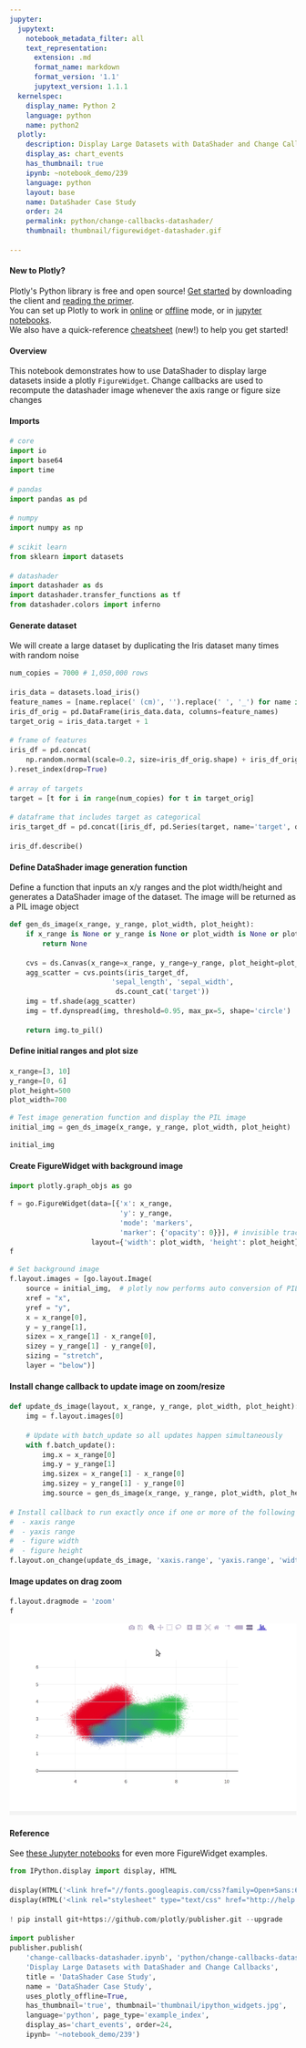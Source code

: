 ```yaml
---
jupyter:
  jupytext:
    notebook_metadata_filter: all
    text_representation:
      extension: .md
      format_name: markdown
      format_version: '1.1'
      jupytext_version: 1.1.1
  kernelspec:
    display_name: Python 2
    language: python
    name: python2
  plotly:
    description: Display Large Datasets with DataShader and Change Callbacks
    display_as: chart_events
    has_thumbnail: true
    ipynb: ~notebook_demo/239
    language: python
    layout: base
    name: DataShader Case Study
    order: 24
    permalink: python/change-callbacks-datashader/
    thumbnail: thumbnail/figurewidget-datashader.gif
    
---
```


#### New to Plotly?
Plotly's Python library is free and open source! [Get started](https://plot.ly/python/getting-started/) by downloading the client and [reading the primer](https://plot.ly/python/getting-started/).
<br>You can set up Plotly to work in [online](https://plot.ly/python/getting-started/#initialization-for-online-plotting) or [offline](https://plot.ly/python/getting-started/#initialization-for-offline-plotting) mode, or in [jupyter notebooks](https://plot.ly/python/getting-started/#start-plotting-online).
<br>We also have a quick-reference [cheatsheet](https://images.plot.ly/plotly-documentation/images/python_cheat_sheet.pdf) (new!) to help you get started!


#### Overview
This notebook demonstrates how to use DataShader to display large datasets inside a plotly `FigureWidget`. Change callbacks are used to recompute the datashader image whenever the axis range or figure size changes


#### Imports

```python
# core
import io
import base64
import time

# pandas
import pandas as pd

# numpy
import numpy as np

# scikit learn
from sklearn import datasets

# datashader
import datashader as ds
import datashader.transfer_functions as tf
from datashader.colors import inferno
```

#### Generate dataset
We will create a large dataset by duplicating the Iris dataset many times with random noise

```python
num_copies = 7000 # 1,050,000 rows

iris_data = datasets.load_iris()
feature_names = [name.replace(' (cm)', '').replace(' ', '_') for name in iris_data.feature_names]
iris_df_orig = pd.DataFrame(iris_data.data, columns=feature_names)
target_orig = iris_data.target + 1

# frame of features
iris_df = pd.concat(
    np.random.normal(scale=0.2, size=iris_df_orig.shape) + iris_df_orig for i in range(num_copies)
).reset_index(drop=True)

# array of targets
target = [t for i in range(num_copies) for t in target_orig]

# dataframe that includes target as categorical
iris_target_df = pd.concat([iris_df, pd.Series(target, name='target', dtype='category')], axis=1)

iris_df.describe()
```

#### Define DataShader image generation function
Define a function that inputs an x/y ranges and the plot width/height and generates a DataShader image of the dataset.  The image will be returned as a PIL image object

```python
def gen_ds_image(x_range, y_range, plot_width, plot_height):
    if x_range is None or y_range is None or plot_width is None or plot_height is None:
        return None

    cvs = ds.Canvas(x_range=x_range, y_range=y_range, plot_height=plot_height, plot_width=plot_width)
    agg_scatter = cvs.points(iris_target_df,
                         'sepal_length', 'sepal_width',
                          ds.count_cat('target'))
    img = tf.shade(agg_scatter)
    img = tf.dynspread(img, threshold=0.95, max_px=5, shape='circle')

    return img.to_pil()
```

#### Define initial ranges and plot size

```python
x_range=[3, 10]
y_range=[0, 6]
plot_height=500
plot_width=700
```

```python
# Test image generation function and display the PIL image
initial_img = gen_ds_image(x_range, y_range, plot_width, plot_height)
```

```python
initial_img
```

#### Create FigureWidget with background image

```python
import plotly.graph_objs as go
```

```python
f = go.FigureWidget(data=[{'x': x_range,
                           'y': y_range,
                           'mode': 'markers',
                           'marker': {'opacity': 0}}], # invisible trace to init axes and to support autoresize
                    layout={'width': plot_width, 'height': plot_height})
f
```

```python
# Set background image
f.layout.images = [go.layout.Image(
    source = initial_img,  # plotly now performs auto conversion of PIL image to png data URI
    xref = "x",
    yref = "y",
    x = x_range[0],
    y = y_range[1],
    sizex = x_range[1] - x_range[0],
    sizey = y_range[1] - y_range[0],
    sizing = "stretch",
    layer = "below")]
```

#### Install change callback to update image on zoom/resize

```python
def update_ds_image(layout, x_range, y_range, plot_width, plot_height):
    img = f.layout.images[0]

    # Update with batch_update so all updates happen simultaneously
    with f.batch_update():
        img.x = x_range[0]
        img.y = y_range[1]
        img.sizex = x_range[1] - x_range[0]
        img.sizey = y_range[1] - y_range[0]
        img.source = gen_ds_image(x_range, y_range, plot_width, plot_height)

# Install callback to run exactly once if one or more of the following properties changes
#  - xaxis range
#  - yaxis range
#  - figure width
#  - figure height
f.layout.on_change(update_ds_image, 'xaxis.range', 'yaxis.range', 'width', 'height')
```

#### Image updates on drag zoom

```python
f.layout.dragmode = 'zoom'
f
```

<img src='https://raw.githubusercontent.com/michaelbabyn/plot_data/master/datashader_figurewidget.gif'>


#### Reference


See [these Jupyter notebooks](https://github.com/jonmmease/plotly_ipywidget_notebooks) for even more FigureWidget examples.

```python
from IPython.display import display, HTML

display(HTML('<link href="//fonts.googleapis.com/css?family=Open+Sans:600,400,300,200|Inconsolata|Ubuntu+Mono:400,700" rel="stylesheet" type="text/css" />'))
display(HTML('<link rel="stylesheet" type="text/css" href="http://help.plot.ly/documentation/all_static/css/ipython-notebook-custom.css">'))

! pip install git+https://github.com/plotly/publisher.git --upgrade

import publisher
publisher.publish(
    'change-callbacks-datashader.ipynb', 'python/change-callbacks-datashader/', 'FigureWidget | plotly',
    'Display Large Datasets with DataShader and Change Callbacks',
    title = 'DataShader Case Study',
    name = 'DataShader Case Study',
    uses_plotly_offline=True,
    has_thumbnail='true', thumbnail='thumbnail/ipython_widgets.jpg',
    language='python', page_type='example_index',
    display_as='chart_events', order=24,
    ipynb= '~notebook_demo/239')
```

```python

```
